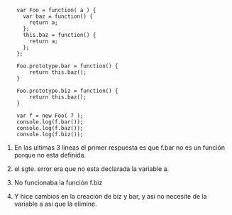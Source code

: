 ~~~ 
	var Foo = function( a ) {
      var baz = function() {
        return a;
      };
      this.baz = function() {
        return a;
      };
    };

    Foo.prototype.bar = function() {
        return this.baz(); 
    }

    Foo.prototype.biz = function() {
        return this.baz(); 
    }

    var f = new Foo( 7 );
    console.log(f.bar()); 
    console.log(f.baz()); 
    console.log(f.biz());
~~~


1. En las ultimas 3 lineas el primer respuesta es que f.bar no es un función porque no esta definida.

2. el sgte. error era que no esta declarada la variable a.
3. No funcionaba la función f.biz
4. Y hice cambios en la creación de biz y bar, y asi no necesite de la variable a asi que la elimine.

